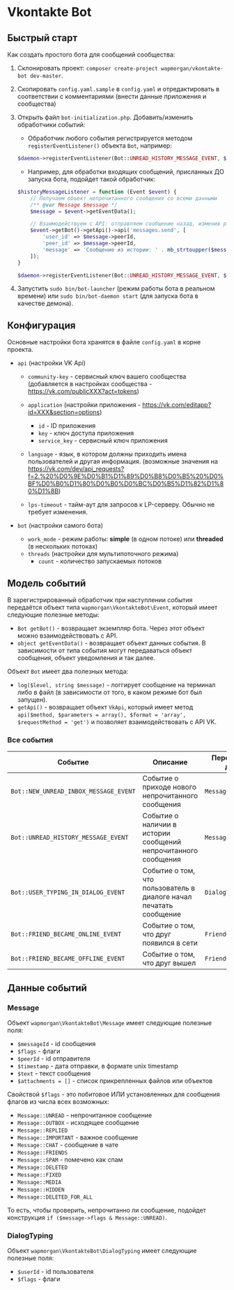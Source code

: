 # Vkontakte Bot

## Быстрый старт
Как создать простого бота для сообщений сообщества:

1. Склонировать проект: `composer create-project wapmorgan/vkontakte-bot dev-master`.
2. Скопировать `config.yaml.sample` в `config.yaml` и отредактировать в соответствии с комментариями (внести данные приложения и сообщества)
3. Открыть файл `bot-initialization.php`. Добавить/изменить обработчики событий:

    - Обработчик любого события регистрируется методом `registerEventListener()` объекта `Bot`, например:
    ```php
    $daemon->registerEventListener(Bot::UNREAD_HISTORY_MESSAGE_EVENT, $historyMessageListener);
    ```
    
    - Например, для обработки входящих сообщений, присланных ДО запуска бота, подойдет такой обработчик:
    ```php
    $historyMessageListener = function (Event $event) {
        // Получаем объект непрочитанного сообщения со всеми данными
        /** @var Message $message */
        $message = $event->getEventData();

        // Взаимодействуем с API: отправляем сообщение назад, изменив регистр всех букв на ВЕРХНИЙ
        $event->getBot()->getApi()->api('messages.send', [
            'user_id' => $message->peerId,
            'peer_id' => $message->peerId,
            'message' => 'Сообщение из истории: ' . mb_strtoupper($message->text)
        ]);
    }

    $daemon->registerEventListener(Bot::UNREAD_HISTORY_MESSAGE_EVENT, $historyMessageListener);
    ```

4. Запустить `sudo bin/bot-launcher` (режим работы бота в реальном времени) или `sudo bin/bot-daemon start` (для запуска бота в качестве демона).

## Конфигурация
Основные настройки бота хранятся в файле `config.yaml` в корне проекта.

- `api` (настройки VK Api)
  - `community-key` - сервисный ключ вашего сообщества (добавляется в настройках сообщества - https://vk.com/publicXXX?act=tokens)
  - `application` (настройки приложения - https://vk.com/editapp?id=XXX&section=options)
    - `id` - ID приложения
    - `key` - ключ доступа приложения
    - `service_key` - сервисный ключ приложения

  - `language` - язык, в котором должны приходить имена пользователей и другая информация. (возможные значения на https://vk.com/dev/api_requests?f=2.%20%D0%9E%D0%B1%D1%89%D0%B8%D0%B5%20%D0%BF%D0%B0%D1%80%D0%B0%D0%BC%D0%B5%D1%82%D1%80%D1%8B)

   - `lps-timeout` - тайм-аут для запросов к LP-серверу. Обычно не требует изменения.

- `bot` (настройки самого бота)
  - `work_mode` - режим работы: **simple** (в одном потоке) или **threaded** (в нескольких потоках)
  - `threads` (настройки для мультипоточного режима)
    - `count` - количество запускаемых потоков

## Модель событий

В зарегистрированный обработчик при наступлении события передаётся объект типа `wapmorgan\VkontakteBot\Event`, который имеет следующие полезные методы:

- `Bot getBot()` - возвращает экземпляр бота. Через этот объект можно взаимодействовать с API.
- `object getEventData()` - возвращает объект данных события. В зависимости от типа события могут передаваться объект сообщения, объект уведомления и так далее.

Объект `Bot` имеет два полезных метода:
- `log($level, string $message)` - логгирует сообщение на терминал либо в файл (в зависимости от того, в каком режиме бот был запущен).
- `getApi()` - возвращает объект `VkApi`, который имеет метод `api($method, $parameters = array(), $format = 'array', $requestMethod = 'get')` и позволяет взаимодействовать с API VK. 

### Все события
| Событие | Описание | Передаваемые данные |
|---------|----------|---------------------|
`Bot::NEW_UNREAD_INBOX_MESSAGE_EVENT` | Событие о приходе нового непрочитанного сообщения | `Message` |
`Bot::UNREAD_HISTORY_MESSAGE_EVENT` | Событие о наличии в истории сообщений непрочитанного сообщения | `Message` |
`Bot::USER_TYPING_IN_DIALOG_EVENT` | Событие о том, что пользователь в диалоге начал печатать сообщение | `DialogTyping` |
`Bot::FRIEND_BECAME_ONLINE_EVENT` | Событие о том, что друг появился в сети | `FriendOnlineStatus` |
`Bot::FRIEND_BECAME_OFFLINE_EVENT` | Событие о том, что друг вышел | `FriendOfflineStatus` |

## Данные событий

### Message

Объект `wapmorgan\VkontakteBot\Message` имеет следующие полезные поля:
- `$messageId` - id сообщения
- `$flags` - флаги
- `$peerId` - id отправителя
- `$timestamp` - дата отправки, в формате unix timestamp
- `$text` - текст сообщения
- `$attachments = []` - список прикрепленных файлов или объектов

Свойствой `$flags` - это побитовое ИЛИ установленных для сообщения флагов из числа всех возможных:

- `Message::UNREAD` - непрочитанное сообщение
- `Message::OUTBOX` - исходящее сообщение
- `Message::REPLIED`
- `Message::IMPORTANT` - важное сообщение
- `Message::CHAT` - сообщение в чате
- `Message::FRIENDS`
- `Message::SPAM` - помечено как спам
- `Message::DELETED`
- `Message::FIXED`
- `Message::MEDIA`
- `Message::HIDDEN`
- `Message::DELETED_FOR_ALL`

То есть, чтобы проверить, непрочитанно ли сообщение, подойдет конструкция `if ($message->flags & Message::UNREAD)`.

### DialogTyping

Объект `wapmorgan\VkontakteBot\DialogTyping` имеет следующие полезные поля:
- `$userId` - id пользователя
- `$flags` - флаги
